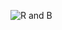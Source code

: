 ![R and B](https://github.com/Mehul237/A2Z-DSA-Course/assets/117193057/f550de1c-9071-4c76-a827-5687bf9fc52e)
